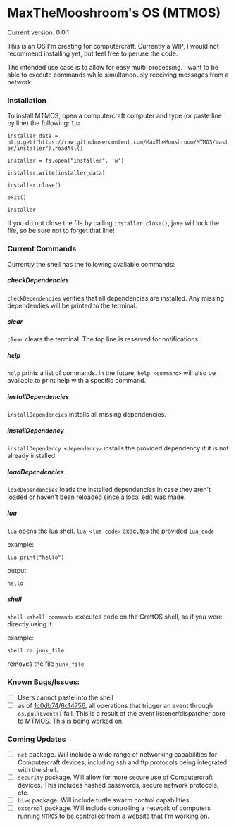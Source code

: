 # MaxTheMooshroom's OS (MTMOS)
Current version: 0.0.1
 
This is an OS I'm creating for computercraft. Currently a WIP, I would not recommend installing yet, but feel free to peruse the code.

The intended use case is to allow for easy multi-processing. I want to be able to execute commands while simultaneously receiving messages from a network. 


### Installation
To install MTMOS, open a computercraft computer and type (or paste line by line) the following:
`lua`

`installer_data = http.get("https://raw.githubusercontent.com/MaxTheMooshroom/MTMOS/master/installer").readAll()`

`installer = fs.open("installer", 'w')`

`installer.write(installer_data)`

`installer.close()`

`exit()`

`installer`

If you do not close the file by calling `installer.close()`, java will lock the file, so be sure not to forget that line!

### Current Commands
Currently the shell has the following available commands:

##### checkDependencies
`checkDependencies` verifies that all dependencies are installed. Any missing dependendies will be printed to the terminal.

##### clear
`clear` clears the terminal. The top line is reserved for notifications.

##### help
`help` prints a list of commands. In the future, `help <command>` will also be available to print help with a specific command.

##### installDependencies
`installDependencies` installs all missing dependencies.

##### installDependency
`installDependency <dependency>` installs the provided dependency if it is not already installed. 

##### loadDependencies
`loadDependencies` loads the installed dependencies in case they aren't loaded or haven't been reloaded since a local edit was made.

##### lua
`lua` opens the lua shell.
`lua <lua code>` executes the provided `lua_code`

example:

`lua print("hello")`

output:

`hello`

##### shell
`shell <shell command>` executes code on the CraftOS shell, as if you were directly using it.

example:

`shell rm junk_file`

removes the file `junk_file`

### Known Bugs/Issues:
- [ ] Users cannot paste into the shell
- [ ] as of [1c0db74](https://github.com/MaxTheMooshroom/MTMOS/commit/1c0db747773708b0b6712e39d61c02f955e6cf26)/[6c14756](https://github.com/MaxTheMooshroom/MTMOS/commit/6c147565c09b575f0e3f9dea9606026bdc384bf7), all operations that trigger an event through `os.pullEvent()` fail. This is a result of the event listener/dispatcher core to MTMOS. This is being worked on.

### Coming Updates
- [ ] `net` package. Will include a wide range of networking capabilities for Computercraft devices, including ssh and ftp protocols being integrated with the shell.
- [ ] `security` package. Will allow for more secure use of Computercraft devices. This includes hashed passwords, secure network protocols, etc.
- [ ] `hive` package. Will include turtle swarm control capabilities
- [ ] `external` package. Will include controlling a network of computers running `MTMOS` to be controlled from a website that I'm working on.  
